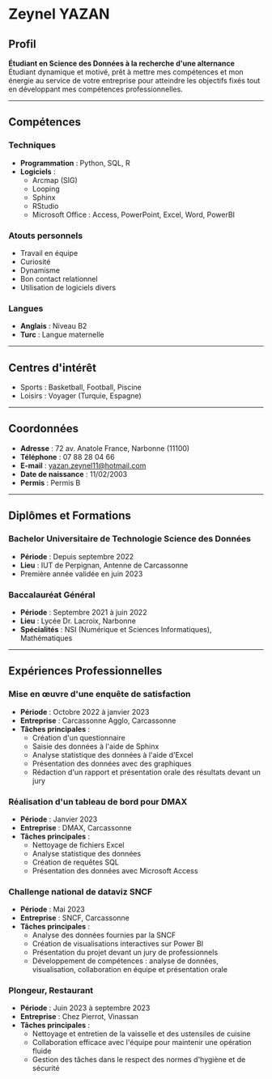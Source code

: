 # Zeynel YAZAN

## Profil

**Étudiant en Science des Données à la recherche d'une alternance**  
Étudiant dynamique et motivé, prêt à mettre mes compétences et mon énergie au service de votre entreprise pour atteindre les objectifs fixés tout en développant mes compétences professionnelles.

---

## Compétences

### Techniques
- **Programmation** : Python, SQL, R
- **Logiciels** :
  - Arcmap (SIG)
  - Looping
  - Sphinx
  - RStudio
  - Microsoft Office : Access, PowerPoint, Excel, Word, PowerBI

### Atouts personnels
- Travail en équipe
- Curiosité
- Dynamisme
- Bon contact relationnel
- Utilisation de logiciels divers

### Langues
- **Anglais** : Niveau B2
- **Turc** : Langue maternelle

---

## Centres d'intérêt
- Sports : Basketball, Football, Piscine
- Loisirs : Voyager (Turquie, Espagne)

---

## Coordonnées

- **Adresse** : 72 av. Anatole France, Narbonne (11100)  
- **Téléphone** : 07 88 28 04 66  
- **E-mail** : [yazan.zeynel11@hotmail.com](mailto:yazan.zeynel11@hotmail.com)  
- **Date de naissance** : 11/02/2003  
- **Permis** : Permis B

---

## Diplômes et Formations

### Bachelor Universitaire de Technologie Science des Données
- **Période** : Depuis septembre 2022
- **Lieu** : IUT de Perpignan, Antenne de Carcassonne
- Première année validée en juin 2023

### Baccalauréat Général
- **Période** : Septembre 2021 à juin 2022
- **Lieu** : Lycée Dr. Lacroix, Narbonne
- **Spécialités** : NSI (Numérique et Sciences Informatiques), Mathématiques

---

## Expériences Professionnelles

### Mise en œuvre d'une enquête de satisfaction
- **Période** : Octobre 2022 à janvier 2023
- **Entreprise** : Carcassonne Agglo, Carcassonne
- **Tâches principales** :
  - Création d'un questionnaire
  - Saisie des données à l'aide de Sphinx
  - Analyse statistique des données à l'aide d'Excel
  - Présentation des données avec des graphiques
  - Rédaction d'un rapport et présentation orale des résultats devant un jury

### Réalisation d'un tableau de bord pour DMAX
- **Période** : Janvier 2023
- **Entreprise** : DMAX, Carcassonne
- **Tâches principales** :
  - Nettoyage de fichiers Excel
  - Analyse statistique des données
  - Création de requêtes SQL
  - Présentation des données avec Microsoft Access

### Challenge national de dataviz SNCF
- **Période** : Mai 2023
- **Entreprise** : SNCF, Carcassonne
- **Tâches principales** :
  - Analyse des données fournies par la SNCF
  - Création de visualisations interactives sur Power BI
  - Présentation du projet devant un jury de professionnels
  - Développement de compétences : analyse de données, visualisation, collaboration en équipe et présentation orale

### Plongeur, Restaurant
- **Période** : Juin 2023 à septembre 2023
- **Entreprise** : Chez Pierrot, Vinassan
- **Tâches principales** :
  - Nettoyage et entretien de la vaisselle et des ustensiles de cuisine
  - Collaboration efficace avec l'équipe pour maintenir une opération fluide
  - Gestion des tâches dans le respect des normes d'hygiène et de sécurité
